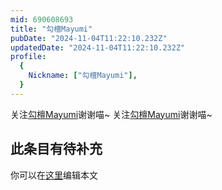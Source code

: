 ```yaml
---
mid: 690608693
title: "勾檀Mayumi"
pubDate: "2024-11-04T11:22:10.232Z"
updatedDate: "2024-11-04T11:22:10.232Z"
profile:
  {
    Nickname: ["勾檀Mayumi"],
  }
---
```


关注[勾檀Mayumi](https://space.bilibili.com/690608693)谢谢喵~ 关注[勾檀Mayumi](https://space.bilibili.com/690608693)谢谢喵~

## 此条目有待补充
你可以在[这里](https://github.com/Yuhanawa/VTuber.ICU-Content/edit/master/v/勾檀Mayumi/index.md)编辑本文
